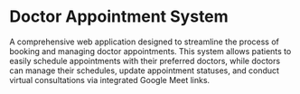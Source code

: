 # Doctor Appointment System

A comprehensive web application designed to streamline the process of booking and managing doctor appointments. This system allows patients to easily schedule appointments with their preferred doctors, while doctors can manage their schedules, update appointment statuses, and conduct virtual consultations via integrated Google Meet links.
